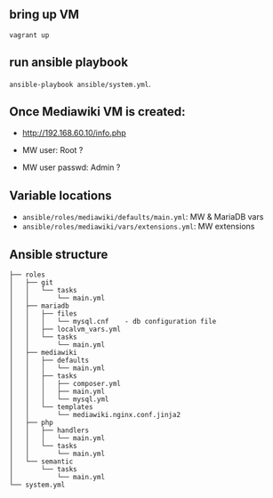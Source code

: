 ## bring up VM
`vagrant up`

## run ansible playbook
`ansible-playbook ansible/system.yml`.

## Once Mediawiki VM is created:
* http://192.168.60.10/info.php

* MW user: Root ?
* MW user passwd: Admin ?

## Variable locations
* `ansible/roles/mediawiki/defaults/main.yml`: MW & MariaDB vars 
* `ansible/roles/mediawiki/vars/extensions.yml`: MW extensions


## Ansible structure
```
├── roles
│   ├── git
│   │   └── tasks
│   │       └── main.yml
│   ├── mariadb
│   │   ├── files
│   │   │   └── mysql.cnf    - db configuration file
│   │   ├── localvm_vars.yml
│   │   └── tasks
│   │       └── main.yml
│   ├── mediawiki
│   │   ├── defaults
│   │   │   └── main.yml
│   │   ├── tasks
│   │   │   ├── composer.yml
│   │   │   ├── main.yml
│   │   │   └── mysql.yml
│   │   └── templates
│   │       └── mediawiki.nginx.conf.jinja2
│   ├── php
│   │   ├── handlers
│   │   │   └── main.yml
│   │   └── tasks
│   │       └── main.yml
│   └── semantic
│       └── tasks
│           └── main.yml
└── system.yml
```